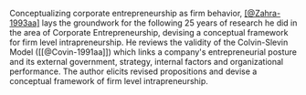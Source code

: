Conceptualizing corporate entrepreneurship as firm behavior, [[@Zahra-1993aa]](t) lays the groundwork for the following 25 years of research he did in the area of Corporate Entrepreneurship, devising a conceptual framework for firm level intrapreneurship. He reviews the validity of the Colvin-Slevin Model ([[@Covin-1991aa]]) which links a company's entrepreneurial posture and its external government, strategy, internal factors and organizational performance. The author elicits revised propositions and devise a conceptual framework of firm level intrapreneurship.